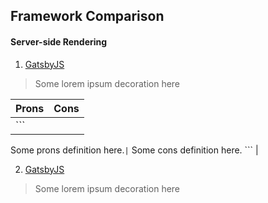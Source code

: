 Framework Comparison
------

#### Server-side Rendering
1. [GatsbyJS](https://google.com)
> Some lorem ipsum decoration here

| Prons        | Cons          |
| ------------- |-------------|
| ```
  Some prons definition here.```
| ```
  Some cons definition here. ``` |



2. [GatsbyJS](https://google.com)
> Some lorem ipsum decoration here
